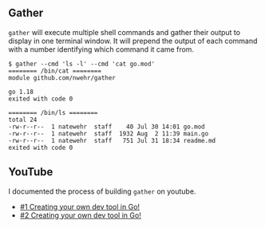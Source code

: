 ## Gather

`gather` will execute multiple shell commands and gather their output to display in one terminal window. It will prepend the output of each command with a number identifying which command it came from. 

```
$ gather --cmd 'ls -l' --cmd 'cat go.mod'
======== /bin/cat ========
module github.com/nwehr/gather

go 1.18
exited with code 0

======== /bin/ls ========
total 24
-rw-r--r--  1 natewehr  staff    40 Jul 30 14:01 go.mod
-rw-r--r--  1 natewehr  staff  1932 Aug  2 11:39 main.go
-rw-r--r--  1 natewehr  staff   751 Jul 31 18:34 readme.md
exited with code 0
```

## YouTube

I documented the process of building `gather` on youtube. 

* [#1 Creating your own dev tool in Go!](https://www.youtube.com/watch?v=s8CkL0WU1s0)
* [#2 Creating your own dev tool in Go!](https://www.youtube.com/watch?v=2FIvfAAPDOg)